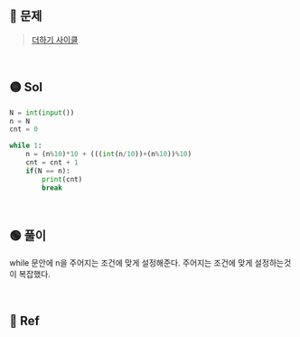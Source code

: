 ## 🔴 문제
> [더하기 사이클](https://www.acmicpc.net/problem/1110)

<br/>

## 🟡 Sol
```python
N = int(input())
n = N 
cnt = 0

while 1:
    n = (n%10)*10 + (((int(n/10))+(n%10))%10)
    cnt = cnt + 1
    if(N == n):
        print(cnt)
        break
```
<br/>

## 🟢 풀이
while 문안에 n을 주어지는 조건에 맞게 설정해준다.
주어지는 조건에 맞게 설정하는것이 복잡했다.

<br/>

## 🔵 Ref
